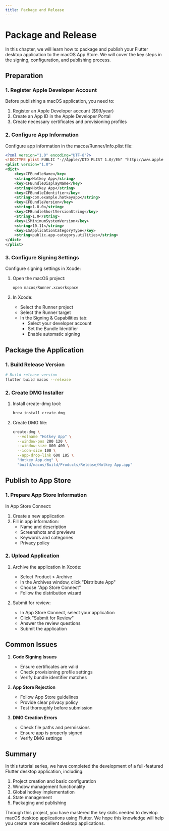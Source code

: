 ```yaml
---
title: Package and Release
---
```


# Package and Release

In this chapter, we will learn how to package and publish your Flutter desktop application to the macOS App Store. We will cover the key steps in the signing, configuration, and publishing process.

## Preparation

### 1. Register Apple Developer Account

Before publishing a macOS application, you need to:

1. Register an Apple Developer account ($99/year)
2. Create an App ID in the Apple Developer Portal
3. Create necessary certificates and provisioning profiles

### 2. Configure App Information

Configure app information in the macos/Runner/Info.plist file:

```xml
<?xml version="1.0" encoding="UTF-8"?>
<!DOCTYPE plist PUBLIC "-//Apple//DTD PLIST 1.0//EN" "http://www.apple.com/DTDs/PropertyList-1.0.dtd">
<plist version="1.0">
<dict>
    <key>CFBundleName</key>
    <string>Hotkey App</string>
    <key>CFBundleDisplayName</key>
    <string>Hotkey App</string>
    <key>CFBundleIdentifier</key>
    <string>com.example.hotkeyapp</string>
    <key>CFBundleVersion</key>
    <string>1.0.0</string>
    <key>CFBundleShortVersionString</key>
    <string>1.0</string>
    <key>LSMinimumSystemVersion</key>
    <string>10.11</string>
    <key>LSApplicationCategoryType</key>
    <string>public.app-category.utilities</string>
</dict>
</plist>
```

### 3. Configure Signing Settings

Configure signing settings in Xcode:

1. Open the macOS project:

   ```bash
   open macos/Runner.xcworkspace
   ```

2. In Xcode:
   - Select the Runner project
   - Select the Runner target
   - In the Signing & Capabilities tab:
     - Select your developer account
     - Set the Bundle Identifier
     - Enable automatic signing

## Package the Application

### 1. Build Release Version

```bash
# Build release version
flutter build macos --release
```

### 2. Create DMG Installer

1. Install create-dmg tool:

   ```bash
   brew install create-dmg
   ```

2. Create DMG file:
   ```bash
   create-dmg \
     --volname "Hotkey App" \
     --window-pos 200 120 \
     --window-size 800 400 \
     --icon-size 100 \
     --app-drop-link 600 185 \
     "Hotkey App.dmg" \
     "build/macos/Build/Products/Release/Hotkey App.app"
   ```

## Publish to App Store

### 1. Prepare App Store Information

In App Store Connect:

1. Create a new application
2. Fill in app information:
   - Name and description
   - Screenshots and previews
   - Keywords and categories
   - Privacy policy

### 2. Upload Application

1. Archive the application in Xcode:

   - Select Product > Archive
   - In the Archives window, click "Distribute App"
   - Choose "App Store Connect"
   - Follow the distribution wizard

2. Submit for review:
   - In App Store Connect, select your application
   - Click "Submit for Review"
   - Answer the review questions
   - Submit the application

## Common Issues

1. **Code Signing Issues**

   - Ensure certificates are valid
   - Check provisioning profile settings
   - Verify bundle identifier matches

2. **App Store Rejection**

   - Follow App Store guidelines
   - Provide clear privacy policy
   - Test thoroughly before submission

3. **DMG Creation Errors**
   - Check file paths and permissions
   - Ensure app is properly signed
   - Verify DMG settings

## Summary

In this tutorial series, we have completed the development of a full-featured Flutter desktop application, including:

1. Project creation and basic configuration
2. Window management functionality
3. Global hotkey implementation
4. State management
5. Packaging and publishing

Through this project, you have mastered the key skills needed to develop macOS desktop applications using Flutter. We hope this knowledge will help you create more excellent desktop applications.
